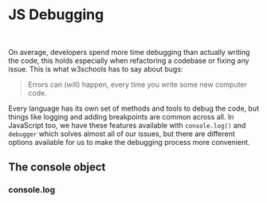 # JS Debugging
<br/>

On average, developers spend more time debugging than actually writing the code, this holds especially when refactoring a codebase or fixing any issue. 
This is what w3schools has to say about bugs:
> Errors can (will) happen, every time you write some new computer code.

Every language has its own set of methods and tools to debug the code, but things like logging and adding breakpoints are common across all. In JavaScript too, we have these features available with `console.log()` and `debugger` which solves almost all of our issues, but there are different options available for us to make the debugging process more convenient.

## The console object

### console.log
